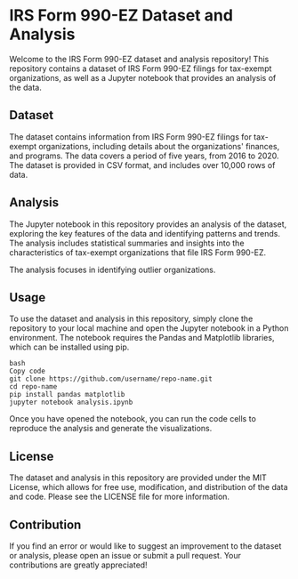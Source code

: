 # IRS Form 990-EZ Dataset and Analysis
Welcome to the IRS Form 990-EZ dataset and analysis repository! This repository contains a dataset of IRS Form 990-EZ filings for tax-exempt organizations, as well as a Jupyter notebook that provides an analysis of the data.

## Dataset
The dataset contains information from IRS Form 990-EZ filings for tax-exempt organizations, including details about the organizations' finances, and programs. The data covers a period of five years, from 2016 to 2020. The dataset is provided in CSV format, and includes over 10,000 rows of data.

## Analysis
The Jupyter notebook in this repository provides an analysis of the dataset, exploring the key features of the data and identifying patterns and trends. The analysis includes statistical summaries and insights into the characteristics of tax-exempt organizations that file IRS Form 990-EZ.

The analysis focuses in identifying outlier organizations.

## Usage
To use the dataset and analysis in this repository, simply clone the repository to your local machine and open the Jupyter notebook in a Python environment. The notebook requires the Pandas and Matplotlib libraries, which can be installed using pip.

```
bash
Copy code
git clone https://github.com/username/repo-name.git
cd repo-name
pip install pandas matplotlib
jupyter notebook analysis.ipynb
```
Once you have opened the notebook, you can run the code cells to reproduce the analysis and generate the visualizations.

## License
The dataset and analysis in this repository are provided under the MIT License, which allows for free use, modification, and distribution of the data and code. Please see the LICENSE file for more information.

## Contribution
If you find an error or would like to suggest an improvement to the dataset or analysis, please open an issue or submit a pull request. Your contributions are greatly appreciated!
